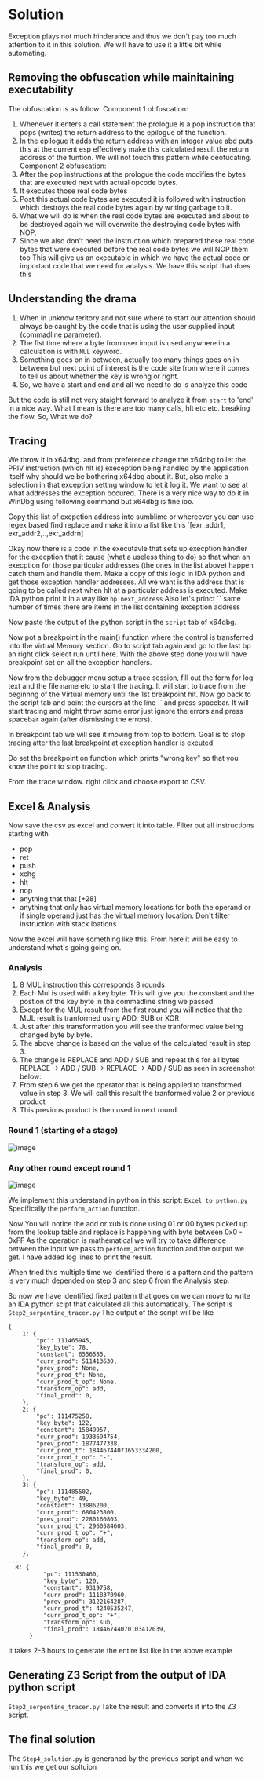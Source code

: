 # Solution

Exception plays not much hinderance and thus we don't pay too much attention to it in this solution. We will have to use it a little bit while automating.

## Removing the obfuscation while mainitaining executability
The obfuscation is as follow:
Component 1 obfuscation:
1. Whenever it enters a call statement the prologue is a pop instruction that pops (writes) the return address to the epilogue of the function.
2. In the epilogue it adds the return address with an integer value abd puts this at the current esp effectively make this calculated result the return address of the funtion.
We will not touch this pattern while deofucating.
Component 2 obfuscation:
1. After the pop instructions at the prologue the code modifies the bytes that are executed next with actual opcode bytes.
2. It executes those real code bytes
3. Post this actual code bytes are executed it is followed with instruction which destroys the real code bytes again by writing garbage to it.
4. What we will do is when the real code bytes are executed and about to be destroyed again we will overwrite the destroying code bytes with NOP.
5. Since we also don't need the instruction which prepared these real code bytes that were executed before the real code bytes we will NOP them too
This will give us an executable in which we have the actual code or important code that we need for analysis.
We have this script that does this

## Understanding the drama
1. When in unknow teritory and not sure where to start our attention should always be caught by the code that is using the user supplied input (commadline parameter).
2. The fist time where a byte from user imput is used anywhere in a calculation is with `MUL` keyword.
3. Something goes on in between, actually too many things goes on in between but next point of interest is the code site from  where it comes to tell us about whether the key is wrong or right.
4. So, we have a start and end and all we need to do is analyze this code

But the code is still not very staight forward to analyze it from `start` to 'end' in a nice way. What I mean is there are too many calls, hlt etc etc. breaking the flow.
So, What we do?

## Tracing

We throw it in x64dbg. and from preference change the x64dbg to let the PRIV instruction (which hlt is) exeception being handled by the application itself why should we be bothering x64dbg about it.
But, also make a selection in that exception setting window to let it log it. We want to see at what addresses the exception occured.
There is a very nice way to do it in WinDbg using following command but x64dbg is fine ioo.

Copy this list of excpetion address into sumblime or whereever you can use regex based find replace and make it into a list like this `[exr_addr1, exr_addr2,..,exr_addrn]

Okay now there is a code in the executavle that sets up execption handler for the execption that it cause (what a useless thing to do) so that when an execption for those particular addresses (the ones in the list above) happen catch them and handle them.
Make a copy of this logic in IDA python and get those exception handler addresses. All we want is the address that is going to be called next when hlt at a particular address is executed. Make IDA python print it in a way like `bp next_address`
Also let's princt `` same number of times there are items in the list containing exception address

Now paste the output of the python script in the `script` tab of x64dbg.

Now pot a breakpoint in the main() function where the control is transferred into the virtual Memory section. Go to script tab again and go to the last bp <addr> an right click select run until here. 
With the above step done you will have breakpoint set on all the exception handlers. 

Now from the debugger menu setup a trace session, fill out the form for log text and the file name etc to start the tracing. It will start to trace from the beginnng of the Virtual memory until the 1st breakpoint hit.
Now go back to the script tab and point the cursors at the line `` and press spacebar. It will start tracing and might throw some error just ignore the errors and press spacebar again (after dismissing the errors).

In breakpoint tab we will see it moving from top to bottom. Goal is to stop tracing after the last breakpoint at execption handler is exeuted 

Do set the breakpoint on function which prints "wrong key" so that you know the point to stop tracing.

From the trace window. right click and choose export to CSV.


## Excel & Analysis

Now save the csv as excel and convert it into table.
Filter out all instructions starting with
- pop
- ret
- push
- xchg
- hlt
- nop
- anything that that [+28]
- anything that only has virtual memory locations for both the operand or if single operand just has the virtual memory location. Don't filter instruction with stack loations

Now the excel will have something like this.
From here it will be easy to understand what's going going on.

### Analysis

1. 8 MUL instruction this corresponds 8 rounds
2. Each Mul is used with a key byte. This will give you the constant and the postion of the key byte in the commadline string we passed
3. Except for the MUL result from the first round you will notice that the MUL result is tranformed using ADD, SUB or XOR
4. Just after this transformation you will see the tranformed value being changed byte by byte.
5. The above change is based on the value of the calculated result in step 3.
6. The change is REPLACE and ADD / SUB  and repeat this for all bytes REPLACE -> ADD / SUB -> REPLACE -> ADD / SUB as seen in screenshot below:
7. From step 6 we get the operator that is being applied to transformed value in step 3. We will call this result the tranformed value 2 or previous product
8. This previous product is then used in next round.
### Round 1 (starting of a stage)
![image](https://github.com/user-attachments/assets/915734c1-e773-4603-8fb1-9b8271bbb3ac)

### Any other round except round 1
![image](https://github.com/user-attachments/assets/9eaf5ce7-6aa8-407a-9c49-50ce1b38cc6b)

We implement this understand in python in this script: `Excel_to_python.py`
Specifically the `perform_action` function.

Now You will notice the add or xub is done using 01 or 00 bytes picked up from the lookup table and replace is happening with byte between 0x0 - 0xFF
As the operation is mathematical we will try to take difference between the input we pass to `perform_action` function and the output we get. I have added log lines to print the result.

When tried this multiple time we identified there is a pattern and the pattern is very much depended on step 3 and step 6 from the Analysis step.

So now we have identified fixed pattern that goes on we can move to write an IDA python scipt that calculated all this automatically.
The script is `Step2_serpentine_tracer.py`
The output of the script will be like
```
{
    1: {
        "pc": 111465945,
        "key_byte": 78,
        "constant": 6556585,
        "curr_prod": 511413630,
        "prev_prod": None,
        "curr_prod_t": None,
        "curr_prod_t_op": None,
        "transform_op": add,
        "final_prod": 0,
    },
    2: {
        "pc": 111475258,
        "key_byte": 122,
        "constant": 15849957,
        "curr_prod": 1933694754,
        "prev_prod": 1877477338,
        "curr_prod_t": 18446744073653334200,
        "curr_prod_t_op": "-",
        "transform_op": add,
        "final_prod": 0,
    },
    3: {
        "pc": 111485502,
        "key_byte": 49,
        "constant": 13886200,
        "curr_prod": 680423800,
        "prev_prod": 2280160803,
        "curr_prod_t": 2960584603,
        "curr_prod_t_op": "+",
        "transform_op": add,
        "final_prod": 0,
    },
...
  8: {
          "pc": 111530460,
          "key_byte": 120,
          "constant": 9319758,
          "curr_prod": 1118370960,
          "prev_prod": 3122164287,
          "curr_prod_t": 4240535247,
          "curr_prod_t_op": "+",
          "transform_op": sub,
          "final_prod": 18446744070103412039,
      }
```

It takes 2-3 hours to generate the entire list like in the above example 

## Generating Z3 Script from the output of IDA python script
`Step2_serpentine_tracer.py` Take the result and converts it into the Z3 script.

## The final solution
The `Step4_solution.py` is generaned by the previous script and when we run this we get our soltuion

